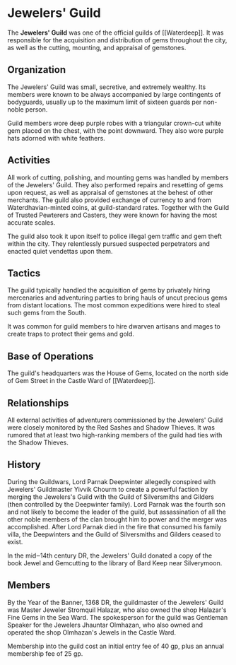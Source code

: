 # Jewelers' Guild

The **Jewelers' Guild** was one of the official guilds of [[Waterdeep]]. It was responsible for the acquisition and distribution of gems throughout the city, as well as the cutting, mounting, and appraisal of gemstones.

## Organization

The Jewelers' Guild was small, secretive, and extremely wealthy. Its members were known to be always accompanied by large contingents of bodyguards, usually up to the maximum limit of sixteen guards per non-noble person.

Guild members wore deep purple robes with a triangular crown-cut white gem placed on the chest, with the point downward. They also wore purple hats adorned with white feathers.

## Activities

All work of cutting, polishing, and mounting gems was handled by members of the Jewelers' Guild. They also performed repairs and resetting of gems upon request, as well as appraisal of gemstones at the behest of other merchants. The guild also provided exchange of currency to and from Waterdhavian-minted coins, at guild-standard rates. Together with the Guild of Trusted Pewterers and Casters, they were known for having the most accurate scales.

The guild also took it upon itself to police illegal gem traffic and gem theft within the city. They relentlessly pursued suspected perpetrators and enacted quiet vendettas upon them.

## Tactics

The guild typically handled the acquisition of gems by privately hiring mercenaries and adventuring parties to bring hauls of uncut precious gems from distant locations. The most common expeditions were hired to steal such gems from the South.

It was common for guild members to hire dwarven artisans and mages to create traps to protect their gems and gold.

## Base of Operations

The guild's headquarters was the House of Gems, located on the north side of Gem Street in the Castle Ward of [[Waterdeep]].

## Relationships

All external activities of adventurers commissioned by the Jewelers' Guild were closely monitored by the Red Sashes and Shadow Thieves. It was rumored that at least two high-ranking members of the guild had ties with the Shadow Thieves.

## History

During the Guildwars, Lord Parnak Deepwinter allegedly conspired with Jewelers' Guildmaster Yivvik Chourm to create a powerful faction by merging the Jewelers's Guild with the Guild of Silversmiths and Gilders (then controlled by the Deepwinter family). Lord Parnak was the fourth son and not likely to become the leader of the guild, but assassination of all the other noble members of the clan brought him to power and the merger was accomplished. After Lord Parnak died in the fire that consumed his family villa, the Deepwinters and the Guild of Silversmiths and Gilders ceased to exist.

In the mid‒14th century DR, the Jewelers' Guild donated a copy of the book Jewel and Gemcutting to the library of Bard Keep near Silverymoon.

## Members

By the Year of the Banner, 1368 DR, the guildmaster of the Jewelers' Guild was Master Jeweler Stromquil Halazar, who also owned the shop Halazar's Fine Gems in the Sea Ward. The spokesperson for the guild was Gentleman Speaker for the Jewelers Jhauntar Olmhazan, who also owned and operated the shop Olmhazan's Jewels in the Castle Ward.

Membership into the guild cost an initial entry fee of 40 gp, plus an annual membership fee of 25 gp.
